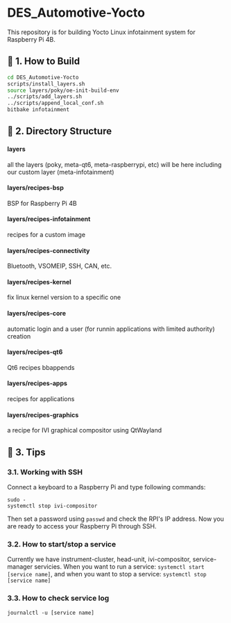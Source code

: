 # DES_Automotive-Yocto

This repository is for building Yocto Linux infotainment system for Raspberry Pi 4B.

## 📌 1. How to Build

```sh
cd DES_Automotive-Yocto
scripts/install_layers.sh
source layers/poky/oe-init-build-env
../scripts/add_layers.sh
../scripts/append_local_conf.sh
bitbake infotainment
```

## 📌 2. Directory Structure
#### layers
all the layers (poky, meta-qt6, meta-raspberrypi, etc) will be here including our custom layer (meta-infotainment)
#### layers/recipes-bsp
BSP for Raspberry Pi 4B
#### layers/recipes-infotainment
recipes for a custom image
#### layers/recipes-connectivity
Bluetooth, VSOMEIP, SSH, CAN, etc.
#### layers/recipes-kernel
fix linux kernel version to a specific one
#### layers/recipes-core
automatic login and a user (for runnin applications with limited authority) creation
#### layers/recipes-qt6
Qt6 recipes bbappends
#### layers/recipes-apps
recipes for applications
#### layers/recipes-graphics
a recipe for IVI graphical compositor using QtWayland

## 📌 3. Tips
### 3.1. Working with SSH
Connect a keyboard to a Raspberry Pi and type following commands:
```
sudo -
systemctl stop ivi-compositor
```
Then set a password using `passwd` and check the RPI's IP address.
Now you are ready to access your Raspberry Pi through SSH.

### 3.2. How to start/stop a service
Currently we have instrument-cluster, head-unit, ivi-compositor, service-manager servicies.
When you want to run a service: `systemctl start [service name]`, and when you want to stop a service: `systemctl stop [service name]`

### 3.3. How to check service log
`journalctl -u [service name]`

